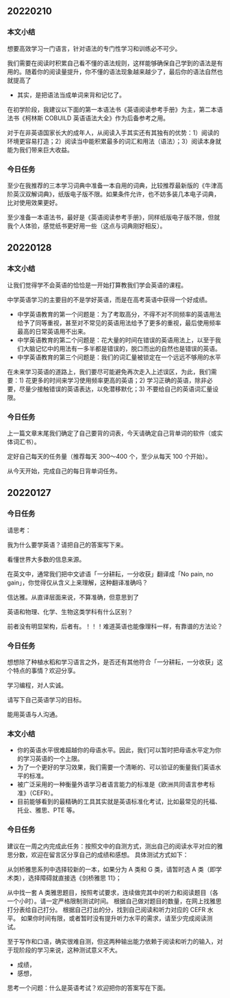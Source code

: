 
## 20220210

### 本文小结

想要高效学习一门语言，针对语法的专门性学习和训练必不可少。

我们需要在阅读时积累自己看不懂的语法规则，这样能够确保自己学到的语法是有用的。随着你的阅读量提升，你不懂的语法现象越来越少了，最后你的语法自然也就提高了

- 其实，是把语法当成单词来背和记忆了。

在初学阶段，我建议以下面的第一本语法书《英语阅读参考手册》为主，第二本语法书《柯林斯 COBUILD 英语语法大全》作为后备参考之用。

对于在非英语国家长大的成年人，从阅读入手其实还有其独有的优势：1）阅读的环境更容易打造；2）阅读当中能积累最多的词汇和用法（语法）；3）阅读本身就能为我们带来巨大收益。

### 今日任务

至少在我推荐的三本学习词典中准备一本自用的词典，比较推荐最新版的《牛津高阶英汉双解词典》，纸版电子版不限。如果条件允许，也不妨多装几本电子词典，比对使用效果更好。

至少准备一本语法书，最好是《英语阅读参考手册》，同样纸版电子版不限，但就我个人体验，感觉纸书更好用一些（这点与词典刚好相反）。

## 20220128

### 本文小结

让我们觉得学不会英语的恰恰是一开始打算教我们学会英语的课程。

中学英语学习的主要目的不是学好英语，而是在高考英语中获得一个好成绩。

- 中学英语教育的第一个问题是：为了考取高分，不得不对不同频率的英语用法给予了同等重视，甚至对不常见的英语用法给予了更多的重视，最后使用频率最高的日常英语用不出来。
- 中学英语教育的第二个问题是：花大量的时间在错误的英语用法上，以至于我们大脑记忆中的用法有一多半都是错误的，脱口而出的自然也是错误的英语。
- 中学英语教育的第三个问题是：我们的词汇量被锁定在一个远远不够用的水平

在未来学习英语的道路上，我们要尽可能避免再次走入上述误区，为此，我们需要：1) 花更多的时间来学习使用频率更高的英语；2) 学习正确的英语，除非必要，尽量少接触错误的英语表达，以免潜移默化；3) 不要给自己的英语词汇量设限。

### 今日任务

上一篇文章末尾我们确定了自己要背的词表，今天请确定自己背单词的软件（或实体词汇书）。

定好自己每天的任务量（推荐每天 300～400 个，至少从每天 100 个开始）。

从今天开始，完成自己的每日背单词任务。

## 20220127

### 今日任务

请思考：

我为什么要学英语？请把自己的答案写下来。

看懂世界大多数的信息来源。

在英文中，通常我们把中文谚语「一分耕耘，一分收获」翻译成「No pain, no gain」，你觉得仅从含义上来理解，这种翻译准确吗？

信达雅。从直译层面来说，不算准确，但意思到了

英语和物理、化学、生物这类学科有什么区别？

前者没有明显架构，后者有。！！！难道英语也能像理科一样，有靠谱的方法论？

### 今日任务

想想除了种植水稻和学习语言之外，是否还有其他符合「一分耕耘，一分收获」这个特点的事情？欢迎分享。

学习编程，对人实诚。


请写下自己英语学习的目标。

能用英语与人沟通。

### 本文小结

- 你的英语水平很难超越你的母语水平。因此，我们可以暂时把母语水平定为你的学习英语的一个上限。
- 为了一个更好的学习效果，我们需要一个清晰的、可以验证的衡量我们英语水平的标准。
- 被广泛采用的一种衡量外语学习者语言能力的标准是《欧洲共同语言参考标准》（CEFR）。
- 目前能够看到的最精确的工具其实就是英语标准化考试，比如最常见的托福、托业、雅思、PTE 等。

### 今日任务

建议在一周之内完成此任务：按照文中的自测方式，测出自己的阅读水平对应的雅思分数，欢迎在留言区分享自己的成绩和感想。
具体测试方式如下：

从剑桥雅思系列中选择较新的一本，如果分为 A 类和 G 类，请暂时选 A 类（即学术类），选择障碍就直接选《剑桥雅思 11》；

从中找一套 A 类雅思题目，按照考试要求，连续做完其中的听力和阅读题目（各一个小时）。请一定严格限制测试时间。
根据自己做对题目的数量，在网上找雅思打分表给自己打分。
根据自己打出的分，找到自己阅读和听力对应的 CEFR 水平。
如果你时间有限，或者暂时没有提升听力水平的需求，请至少完成阅读测试。

至于写作和口语，确实很难自测，但这两种输出能力依赖于阅读和听力的输入，对于现阶段的学习来说，这种测试意义不大。

- 成绩，
- 感想，

思考一个问题：什么是英语考试？欢迎把你的答案写在下面。
